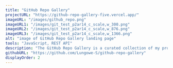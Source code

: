 ```yaml
---
title: "GitHub Repo Gallery"
projectURL: "https://github-repo-gallery-five.vercel.app/"
imageURL: "/images/github_repo.png"
imageURL1: "/images/git_test_p2ar14_c_scale,w_300.png"
imageURL2: "/images/git_test_p2ar14_c_scale,w_876.png"
imageURL3: "/images/git_test_p2ar14_c_scale,w_1366.png"
alt: "image of GitHub Repo Gallery landing page"
tools: "JavaScript, REST API"
description: "The GitHub Repo Gallery is a curated collection of my projects. Using JavaScript and the GitHub API, it shows all my GitHub repositories in an engaging format. The search function allows you to find and view interesting repos."
githubURL: "https://github.com/Lungowe-S/github-repo-gallery"
displayOrder: 2
---
```


